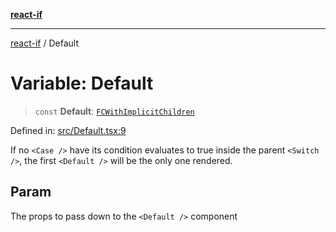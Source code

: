 [**react-if**](../README.md)

***

[react-if](../globals.md) / Default

# Variable: Default

> `const` **Default**: [`FCWithImplicitChildren`](../type-aliases/FCWithImplicitChildren.md)

Defined in: [src/Default.tsx:9](https://github.com/romac/react-if/blob/06905daeb516e18ad5c4a2722e17279616240863/src/Default.tsx#L9)

If no `<Case />` have its condition evaluates to true inside the parent `<Switch />`,
the first `<Default />` will be the only one rendered.

## Param

The props to pass down to the `<Default />` component
